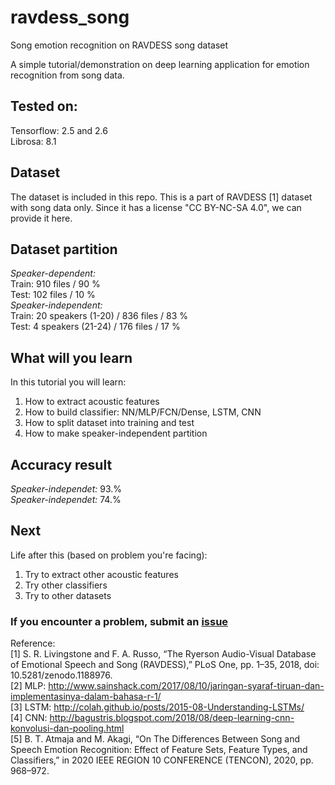 # ravdess_song
Song emotion recognition on RAVDESS song dataset   

A simple tutorial/demonstration on deep learning application for emotion recognition from song data.  

## Tested on:  
Tensorflow:  2.5 and 2.6  
Librosa: 8.1  

## Dataset 
The dataset is included in this repo. This is a part of RAVDESS [1] dataset with song data only.
Since it has a license "CC BY-NC-SA 4.0", we can provide it here.

## Dataset partition
*Speaker-dependent:*    
Train: 910 files / 90 %   
Test: 102 files / 10 %    
*Speaker-independent:*  
Train: 20 speakers (1-20) / 836 files /  83 %  
Test: 4 speakers (21-24) / 176 files / 17 %   

## What will you learn
In this tutorial you will learn:  
1. How to extract acoustic features  
2. How to build classifier: NN/MLP/FCN/Dense, LSTM, CNN  
3. How to split dataset into training and test  
4. How to make speaker-independent partition  

## Accuracy result  
*Speaker-independet:* 93.%  
*Speaker-independet:* 74.%  

## Next
Life after this (based on problem you're facing):    
1. Try to extract other acoustic features
2. Try other classifiers
3. Try to other datasets

### If you encounter a problem, submit an [issue](https://github.com/bagustris/ravdess_song/issues)

Reference:  
[1] S. R. Livingstone and F. A. Russo, “The Ryerson Audio-Visual Database of Emotional Speech and Song (RAVDESS),” PLoS One, pp. 1–35, 2018, doi: 10.5281/zenodo.1188976.  
[2] MLP: http://www.sainshack.com/2017/08/10/jaringan-syaraf-tiruan-dan-implementasinya-dalam-bahasa-r-1/  
[3] LSTM: http://colah.github.io/posts/2015-08-Understanding-LSTMs/  
[4] CNN: http://bagustris.blogspot.com/2018/08/deep-learning-cnn-konvolusi-dan-pooling.html  
[5] B. T. Atmaja and M. Akagi, “On The Differences Between Song and Speech Emotion Recognition: Effect of Feature Sets, Feature Types, and Classifiers,” in 2020 IEEE REGION 10 CONFERENCE (TENCON), 2020, pp. 968–972.
